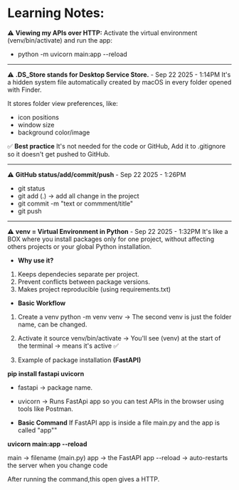 # Learning Notes: 

⚠️ **Viewing my APIs over HTTP:** 
  Activate the virtual environment (venv/bin/activate) and run the app:
  - python -m uvicorn main:app --reload

---

 ⚠️ **.DS_Store stands for Desktop Service Store.** - Sep 22 2025 - 1:14PM
 It's a hidden system file automatically created by macOS in every folder opened with Finder. 

 It stores folder view preferences, like: 
  - icon positions 
  - window size
  - background color/image

 ✅ **Best practice**
  It's not needed for the code or GitHub, Add it to .gitignore so it doesn't get pushed to GitHub. 

---

 ⚠️ **GitHub status/add/commit/push** - Sep 22 2025 - 1:26PM
  - git status
  - git add (.) -> add all change in the project 
  - git commit -m "text or commment/title" 
  - git push

---

 ⚠️ **venv = Virtual Environment in Python** - Sep 22 2025 - 1:32PM 
  It's like a BOX where you install packages only for one project, without affecting others projects or your global Python installation. 

 - **Why use it?**
  1. Keeps dependecies separate per project. 
  2. Prevent conflicts between package versions.
  3. Makes project reproducible (using requirements.txt)


- **Basic Workflow**
 1. Create a venv
 python -m venv venv  ->  The second venv is just the folder name, can be changed. 

 2. Activate it
 source venv/bin/activate -> You'll see (venv) at the start of the terminal -> means it's active ✅
 
 3. Example of package installation **(FastAPI)**

 **pip install fastapi uvicorn**

 - fastapi -> package name.
 - uvicorn -> Runs FastApi app so you can test APIs in the browser using tools like Postman.

- **Basic Command**
If FastAPI app is inside a file main.py and the app is called "app"" 

 **uvicorn main:app --reload**
 
 main -> filename (main.py)
 app -> the FastAPI app
 --reload -> auto-restarts the server when you change code

 After running the command,this open gives a HTTP.

